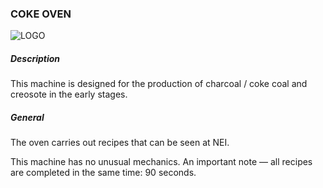 ### COKE OVEN
![LOGO](https://gtimpact.space/media/gregtech/cokeoven.png)
##### Description
This machine is designed for the production of charcoal / coke coal and creosote in the early stages.
##### General
The oven carries out recipes that can be seen at NEI.
This machine has no unusual mechanics. An important note — all recipes are completed in the same time: 90 seconds.
